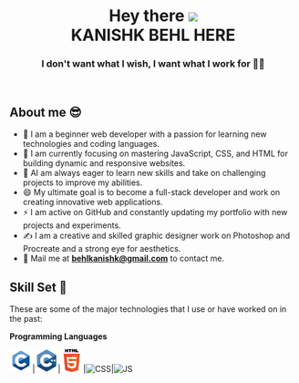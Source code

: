 <h1 align= "center"> Hey there <img src="https://media.giphy.com/media/hvRJCLFzcasrR4ia7z/giphy.gif" width="35px"><br> KANISHK BEHL HERE</h1>

<h3 align="center">I don't want what I wish, I want what I work for 😶‍🌫️</h3>

<br>

## About me 😎
- 🔭 I am a beginner web developer with a passion for learning new technologies and coding languages.
- 🌱 I am currently focusing on mastering JavaScript, CSS, and HTML for building dynamic and responsive websites.
- 💬 AI am always eager to learn new skills and take on challenging projects to improve my abilities.
- 😄 My ultimate goal is to become a full-stack developer and work on creating innovative web applications.
-  ⚡ I am active on GitHub and constantly updating my portfolio with new projects and experiments.
- ✍️ I am a creative and skilled graphic designer work on Photoshop and Procreate and a strong eye for aesthetics.
- 💌 Mail me at **behlkanishk@gmail.com** to contact me.

## Skill Set :muscle:

These are some of the major technologies that I use or have worked on in the past:

**Programming Languages**

<img title="C" alt="C" width="40px" src="https://raw.githubusercontent.com/github/explore/master/topics/c/c.png">|<img alt="Cpp" title="Cpp" width="40px" src="https://raw.githubusercontent.com/github/explore/master/topics/cpp/cpp.png">|<img alt="HTML" title="HTML5" width="40px" src="https://raw.githubusercontent.com/github/explore/master/topics/html/html.png">|<img alt="CSS" title="CSS3" width="40px" src="https://e1.pngegg.com/pngimages/326/868/png-clipart-css3-badge-blue-and-white-css-icon-thumbnail.png">|<img src="https://w7.pngwing.com/pngs/640/199/png-transparent-javascript-logo-html-javascript-logo-angle-text-rectangle-thumbnail.png" alt="JS" title="JavaScript" width="40px">

